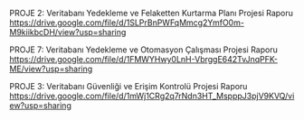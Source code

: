 PROJE 2: Veritabanı Yedekleme ve Felaketten Kurtarma Planı Projesi Raporu
https://drive.google.com/file/d/1SLPrBnPWFqMmcg2YmfO0m-M9kiikbcDH/view?usp=sharing


PROJE 7: Veritabanı Yedekleme ve Otomasyon Çalışması Projesi Raporu
https://drive.google.com/file/d/1FMWYHwy0LnH-VbrggE642TvJnqPFK-ME/view?usp=sharing


PROJE 3: Veritabanı Güvenliği ve Erişim Kontrolü Projesi Raporu
https://drive.google.com/file/d/1mWj1CRg2q7rNdn3HT_MspppJ3pjV9KVQ/view?usp=sharing


